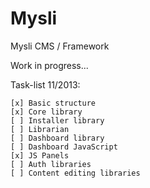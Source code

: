 Mysli
=====

Mysli CMS / Framework

Work in progress... 

Task-list 11/2013:

```
[x] Basic structure
[x] Core library
[ ] Installer library
[ ] Librarian
[ ] Dashboard library
[ ] Dashboard JavaScript
[x] JS Panels
[ ] Auth libraries
[ ] Content editing libraries
```
